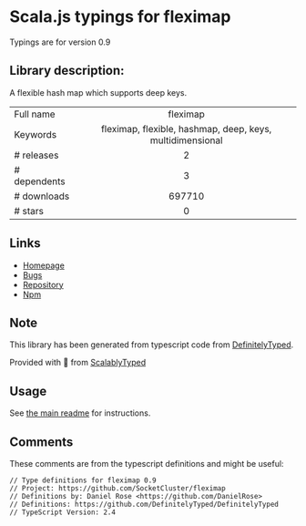 
# Scala.js typings for fleximap

Typings are for version 0.9

## Library description:
A flexible hash map which supports deep keys.

|                    |                 |
| ------------------ | :-------------: |
| Full name          | fleximap |
| Keywords           | fleximap, flexible, hashmap, deep, keys, multidimensional |
| # releases         | 2 |
| # dependents       | 3 |
| # downloads        | 697710 |
| # stars            | 0 |

## Links
- [Homepage](https://github.com/SocketCluster/fleximap#readme)
- [Bugs](https://github.com/SocketCluster/fleximap/issues)
- [Repository](https://github.com/SocketCluster/fleximap)
- [Npm](https://www.npmjs.com/package/fleximap)
    


## Note
This library has been generated from typescript code from [DefinitelyTyped](https://definitelytyped.org).

Provided with :purple_heart: from [ScalablyTyped](https://github.com/oyvindberg/ScalablyTyped)

## Usage
See [the main readme](../../readme.md) for instructions.

## Comments

These comments are from the typescript definitions and might be useful:
```
// Type definitions for fleximap 0.9
// Project: https://github.com/SocketCluster/fleximap
// Definitions by: Daniel Rose <https://github.com/DanielRose>
// Definitions: https://github.com/DefinitelyTyped/DefinitelyTyped
// TypeScript Version: 2.4

```

